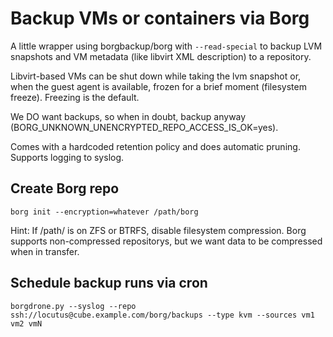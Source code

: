 Backup VMs or containers via Borg
===

A little wrapper using borgbackup/borg with `--read-special` to backup LVM snapshots and VM metadata (like libvirt XML description) to a repository.

Libvirt-based VMs can be shut down while taking the lvm snapshot or, when the guest agent is available, frozen for a brief moment (filesystem freeze).
Freezing is the default.

We DO want backups, so when in doubt, backup anyway (BORG_UNKNOWN_UNENCRYPTED_REPO_ACCESS_IS_OK=yes).

Comes with a hardcoded retention policy and does automatic pruning.
Supports logging to syslog.

## Create Borg repo

`borg init --encryption=whatever /path/borg`

Hint:
If /path/ is on ZFS or BTRFS, disable filesystem compression.
Borg supports non-compressed repositorys, but we want data to be compressed when in transfer.

## Schedule backup runs via cron
`borgdrone.py --syslog --repo ssh://locutus@cube.example.com/borg/backups --type kvm --sources vm1 vm2 vmN`

